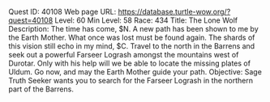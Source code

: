 Quest ID: 40108
Web page URL: https://database.turtle-wow.org/?quest=40108
Level: 60
Min Level: 58
Race: 434
Title: The Lone Wolf
Description: The time has come, $N. A new path has been shown to me by the Earth Mother. What once was lost must be found again. The shards of this vision still echo in my mind, $C. Travel to the north in the Barrens and seek out a powerful Farseer Logrash amongst the mountains west of Durotar. Only with his help will we be able to locate the missing plates of Uldum. Go now, and may the Earth Mother guide your path.
Objective: Sage Truth Seeker wants you to search for the Farseer Logrash in the northern part of the Barrens.
